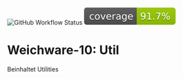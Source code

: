 ![GitHub Workflow Status](https://img.shields.io/github/workflow/status/weichware-10/util/tests?label=tests)  ![code coverage](.github/badges/jacoco.svg)
# Weichware-10: Util

Beinhaltet Utilities
